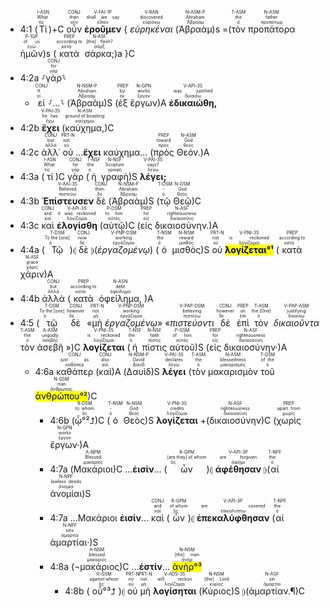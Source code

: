 
- <rt>4:1</rt> (<RUBY><ruby><ruby>Τί<rt>τίς</rt></ruby><rt>What</rt></ruby><rt>I-ASN</rt></RUBY>)+C <RUBY><ruby><ruby>οὖν<rt>οὖν</rt></ruby><rt>then</rt></ruby><rt>CONJ</rt></RUBY> <RUBY><ruby><ruby><strong>ἐροῦμεν</strong><rt>εἶπον</rt></ruby><rt>shall we say</rt></ruby><rt>V-FAI-1P</rt></RUBY> { <RUBY><ruby><ruby><em>εὑρηκέναι</em><rt>εὑρίσκω</rt></ruby><rt>discovered</rt></ruby><rt>V-RAN</rt></RUBY> (<RUBY><ruby><ruby>Ἀβραὰμ<rt>Ἀβραάμ</rt></ruby><rt>Abraham</rt></ruby><rt>N-ASM-P</rt></RUBY>)s =(<RUBY><ruby><ruby>τὸν<rt>ὁ</rt></ruby><rt>the</rt></ruby><rt>T-ASM</rt></RUBY> <RUBY><ruby><ruby>προπάτορα<rt>προπάτωρ</rt></ruby><rt>father</rt></ruby><rt>N-ASM</rt></RUBY> <RUBY><ruby><ruby>ἡμῶν<rt>ἐγώ</rt></ruby><rt>of us</rt></ruby><rt>P-1GP</rt></RUBY>)s (<RUBY><ruby><ruby>κατὰ<rt>κατά</rt></ruby><rt>according to</rt></ruby><rt>PREP</rt></RUBY> <RUBY><ruby><ruby>σάρκα;<rt>σάρξ</rt></ruby><rt>[the] flesh?</rt></ruby><rt>N-ASF</rt></RUBY>)a }C 
- <rt>4:2a</rt> ⸉<RUBY><ruby><ruby>γὰρ<rt>γάρ</rt></ruby><rt>for</rt></ruby><rt>CONJ</rt></RUBY>⸊
	- <RUBY><ruby><ruby>εἰ<rt>εἰ</rt></ruby><rt>If</rt></ruby><rt>CONJ</rt></RUBY> ⸉...⸊ (<RUBY><ruby><ruby>Ἀβραὰμ<rt>Ἀβραάμ</rt></ruby><rt>Abraham</rt></ruby><rt>N-NSM-P</rt></RUBY>)S (<RUBY><ruby><ruby>ἐξ<rt>ἐκ</rt></ruby><rt>by</rt></ruby><rt>PREP</rt></RUBY> <RUBY><ruby><ruby>ἔργων<rt>ἔργον</rt></ruby><rt>works</rt></ruby><rt>N-GPN</rt></RUBY>)A <RUBY><ruby><ruby><strong>ἐδικαιώθη,</strong><rt>δικαιόω</rt></ruby><rt>was justified</rt></ruby><rt>V-API-3S</rt></RUBY> 
- <rt>4:2b</rt> <RUBY><ruby><ruby><strong>ἔχει</strong><rt>ἔχω</rt></ruby><rt>he has</rt></ruby><rt>V-PAI-3S</rt></RUBY> (<RUBY><ruby><ruby>καύχημα,<rt>καύχημα</rt></ruby><rt>ground of boasting</rt></ruby><rt>N-ASN</rt></RUBY>)C
- <rt>4:2c</rt> <RUBY><ruby><ruby>ἀλλ᾽<rt>ἀλλά</rt></ruby><rt>but</rt></ruby><rt>CONJ</rt></RUBY> <RUBY><ruby><ruby>οὐ<rt>οὐ</rt></ruby><rt>not</rt></ruby><rt>PRT-N</rt></RUBY> ...<strong>ἔχει</strong> καύχημα... (<RUBY><ruby><ruby>πρὸς<rt>πρός</rt></ruby><rt>toward</rt></ruby><rt>PREP</rt></RUBY> <RUBY><ruby><ruby>Θεόν.<rt>θεός</rt></ruby><rt>God</rt></ruby><rt>N-ASM</rt></RUBY>)A
- <rt>4:3a</rt> (<RUBY><ruby><ruby>τί<rt>τίς</rt></ruby><rt>What</rt></ruby><rt>I-ASN</rt></RUBY>)C <RUBY><ruby><ruby>γὰρ<rt>γάρ</rt></ruby><rt>for</rt></ruby><rt>CONJ</rt></RUBY> (<RUBY><ruby><ruby>ἡ<rt>ὁ</rt></ruby><rt>the</rt></ruby><rt>T-NSF</rt></RUBY> <RUBY><ruby><ruby>γραφὴ<rt>γραφή</rt></ruby><rt>Scripture</rt></ruby><rt>N-NSF</rt></RUBY>)S <RUBY><ruby><ruby><strong>λέγει;</strong><rt>λέγω</rt></ruby><rt>says?</rt></ruby><rt>V-PAI-3S</rt></RUBY> 
- <rt>4:3b</rt> <RUBY><ruby><ruby><strong>Ἐπίστευσεν</strong><rt>πιστεύω</rt></ruby><rt>Believed</rt></ruby><rt>V-AAI-3S</rt></RUBY> <RUBY><ruby><ruby>δὲ<rt>δέ</rt></ruby><rt>then</rt></ruby><rt>CONJ</rt></RUBY> (<RUBY><ruby><ruby>Ἀβραὰμ<rt>Ἀβραάμ</rt></ruby><rt>Abraham</rt></ruby><rt>N-NSM-P</rt></RUBY>)S (<RUBY><ruby><ruby>τῷ<rt>ὁ</rt></ruby><rt>-</rt></ruby><rt>T-DSM</rt></RUBY> <RUBY><ruby><ruby>Θεῷ<rt>θεός</rt></ruby><rt>God</rt></ruby><rt>N-DSM</rt></RUBY>)C
- <rt>4:3c</rt> <RUBY><ruby><ruby>καὶ<rt>καί</rt></ruby><rt>and</rt></ruby><rt>CONJ</rt></RUBY> <RUBY><ruby><ruby><strong>ἐλογίσθη</strong><rt>λογίζομαι</rt></ruby><rt>it was reckoned</rt></ruby><rt>V-API-3S</rt></RUBY> (<RUBY><ruby><ruby>αὐτῷ<rt>αὐτός</rt></ruby><rt>to him</rt></ruby><rt>P-DSM</rt></RUBY>)C (<RUBY><ruby><ruby>εἰς<rt>εἰς</rt></ruby><rt>for</rt></ruby><rt>PREP</rt></RUBY> <RUBY><ruby><ruby>δικαιοσύνην.<rt>δικαιοσύνη</rt></ruby><rt>righteousness</rt></ruby><rt>N-ASF</rt></RUBY>)A
- <rt>4:4a</rt> (<RUBY><ruby><ruby>Τῷ<rt>ὁ</rt></ruby><rt>To the [one]</rt></ruby><rt>T-DSM</rt></RUBY>)⦇ <RUBY><ruby><ruby>δὲ<rt>δέ</rt></ruby><rt>now</rt></ruby><rt>CONJ</rt></RUBY> ⦈(<RUBY><ruby><ruby><em>ἐργαζομένῳ</em><rt>ἐργάζομαι</rt></ruby><rt>working</rt></ruby><rt>V-PNP-DSM</rt></RUBY>) (<RUBY><ruby><ruby>ὁ<rt>ὁ</rt></ruby><rt>the</rt></ruby><rt>T-NSM</rt></RUBY> <RUBY><ruby><ruby>μισθὸς<rt>μισθός</rt></ruby><rt>reward</rt></ruby><rt>N-NSM</rt></RUBY>)S <RUBY><ruby><ruby>οὐ<rt>οὐ</rt></ruby><rt>not</rt></ruby><rt>PRT-N</rt></RUBY> <RUBY><ruby><ruby><mark><strong>λογίζεται°¹</strong></mark><rt>λογίζομαι</rt></ruby><rt>is reckoned</rt></ruby><rt>V-PNI-3S</rt></RUBY> (<RUBY><ruby><ruby>κατὰ<rt>κατά</rt></ruby><rt>according to</rt></ruby><rt>PREP</rt></RUBY> <RUBY><ruby><ruby>χάριν<rt>χάρις</rt></ruby><rt>grace</rt></ruby><rt>N-ASF</rt></RUBY>)A
- <rt>4:4b</rt> <RUBY><ruby><ruby>ἀλλὰ<rt>ἀλλά</rt></ruby><rt>but</rt></ruby><rt>CONJ</rt></RUBY> (<RUBY><ruby><ruby>κατὰ<rt>κατά</rt></ruby><rt>according to</rt></ruby><rt>PREP</rt></RUBY> <RUBY><ruby><ruby>ὀφείλημα,<rt>ὀφείλημα</rt></ruby><rt>debt</rt></ruby><rt>N-ASN</rt></RUBY> )A
- <rt>4:5</rt> (<RUBY><ruby><ruby>τῷ<rt>ὁ</rt></ruby><rt>To the [one]</rt></ruby><rt>T-DSM</rt></RUBY> <RUBY><ruby><ruby>δὲ<rt>δέ</rt></ruby><rt>however</rt></ruby><rt>CONJ</rt></RUBY> «<RUBY><ruby><ruby>μὴ<rt>μή</rt></ruby><rt>not</rt></ruby><rt>PRT-N</rt></RUBY> <RUBY><ruby><ruby><em>ἐργαζομένῳ</em><rt>ἐργάζομαι</rt></ruby><rt>working</rt></ruby><rt>V-PNP-DSM</rt></RUBY>» «<RUBY><ruby><ruby><em>πιστεύοντι</em><rt>πιστεύω</rt></ruby><rt>believing</rt></ruby><rt>V-PAP-DSM</rt></RUBY> <RUBY><ruby><ruby>δὲ<rt>δέ</rt></ruby><rt>however</rt></ruby><rt>CONJ</rt></RUBY> <RUBY><ruby><ruby>ἐπὶ<rt>ἐπί</rt></ruby><rt>on</rt></ruby><rt>PREP</rt></RUBY> <RUBY><ruby><ruby>τὸν<rt>ὁ</rt></ruby><rt>the [One]</rt></ruby><rt>T-ASM</rt></RUBY> <RUBY><ruby><ruby><em>δικαιοῦντα</em><rt>δικαιόω</rt></ruby><rt>justifying</rt></ruby><rt>V-PAP-ASM</rt></RUBY> <RUBY><ruby><ruby>τὸν<rt>ὁ</rt></ruby><rt>the</rt></ruby><rt>T-ASM</rt></RUBY> <RUBY><ruby><ruby>ἀσεβῆ<rt>ἀσεβής</rt></ruby><rt>ungodly</rt></ruby><rt>A-ASM</rt></RUBY> »)C <RUBY><ruby><ruby><strong>λογίζεται</strong><rt>λογίζομαι</rt></ruby><rt>is reckoned</rt></ruby><rt>V-PNI-3S</rt></RUBY> (<RUBY><ruby><ruby>ἡ<rt>ὁ</rt></ruby><rt>the</rt></ruby><rt>T-NSF</rt></RUBY> <RUBY><ruby><ruby>πίστις<rt>πίστις</rt></ruby><rt>faith</rt></ruby><rt>N-NSF</rt></RUBY> <RUBY><ruby><ruby>αὐτοῦ<rt>αὐτός</rt></ruby><rt>of him</rt></ruby><rt>P-GSM</rt></RUBY>)S (<RUBY><ruby><ruby>εἰς<rt>εἰς</rt></ruby><rt>for</rt></ruby><rt>PREP</rt></RUBY> <RUBY><ruby><ruby>δικαιοσύνην·<rt>δικαιοσύνη</rt></ruby><rt>righteousness</rt></ruby><rt>N-ASF</rt></RUBY>)A
	- <rt>4:6a</rt> <RUBY><ruby><ruby>καθάπερ<rt>καθάπερ</rt></ruby><rt>just as</rt></ruby><rt>CONJ</rt></RUBY> (<RUBY><ruby><ruby>καὶ<rt>καί</rt></ruby><rt>also</rt></ruby><rt>CONJ</rt></RUBY>)A (<RUBY><ruby><ruby>Δαυὶδ<rt>Δαυίδ</rt></ruby><rt>David</rt></ruby><rt>N-NSM-P</rt></RUBY>)S <RUBY><ruby><ruby><strong>λέγει</strong><rt>λέγω</rt></ruby><rt>declares</rt></ruby><rt>V-PAI-3S</rt></RUBY> (<RUBY><ruby><ruby>τὸν<rt>ὁ</rt></ruby><rt>the</rt></ruby><rt>T-ASM</rt></RUBY> <RUBY><ruby><ruby>μακαρισμὸν<rt>μακαρισμός</rt></ruby><rt>blessedness</rt></ruby><rt>N-ASM</rt></RUBY> <RUBY><ruby><ruby>τοῦ<rt>ὁ</rt></ruby><rt>of the</rt></ruby><rt>T-GSM</rt></RUBY> <RUBY><ruby><ruby><mark>ἀνθρώπου°²</mark><rt>ἄνθρωπος</rt></ruby><rt>man</rt></ruby><rt>N-GSM</rt></RUBY>)C 
		- <rt>4:6b</rt> (<RUBY><ruby><ruby>ᾧ°²⮥<rt>ὅς</rt></ruby><rt>to whom</rt></ruby><rt>R-DSM</rt></RUBY>)C (<RUBY><ruby><ruby>ὁ<rt>ὁ</rt></ruby><rt>-</rt></ruby><rt>T-NSM</rt></RUBY> <RUBY><ruby><ruby>Θεὸς<rt>θεός</rt></ruby><rt>God</rt></ruby><rt>N-NSM</rt></RUBY>)S <RUBY><ruby><ruby><strong>λογίζεται</strong><rt>λογίζομαι</rt></ruby><rt>credits</rt></ruby><rt>V-PNI-3S</rt></RUBY> +(<RUBY><ruby><ruby>δικαιοσύνην<rt>δικαιοσύνη</rt></ruby><rt>righteousness</rt></ruby><rt>N-ASF</rt></RUBY>)C (<RUBY><ruby><ruby>χωρὶς<rt>χωρίς</rt></ruby><rt>apart from</rt></ruby><rt>PREP</rt></RUBY> <RUBY><ruby><ruby>ἔργων·<rt>ἔργον</rt></ruby><rt>works</rt></ruby><rt>N-GPN</rt></RUBY>)A
		- <rt>4:7a</rt> (<RUBY><ruby><ruby>Μακάριοι<rt>μακάριος</rt></ruby><rt>Blessed</rt></ruby><rt>A-NPM</rt></RUBY>)C ...**ἐισίν**... (<RUBY><ruby><ruby>ὧν<rt>ὅς</rt></ruby><rt>[are they] of whom</rt></ruby><rt>R-GPM</rt></RUBY>)⦇ <RUBY><ruby><ruby><strong>ἀφέθησαν</strong><rt>ἀφίημι</rt></ruby><rt>are forgiven</rt></ruby><rt>V-API-3P</rt></RUBY> ⦈(<RUBY><ruby><ruby>αἱ<rt>ὁ</rt></ruby><rt>the</rt></ruby><rt>T-NPF</rt></RUBY> <RUBY><ruby><ruby>ἀνομίαι<rt>ἀνομία</rt></ruby><rt>lawless deeds</rt></ruby><rt>N-NPF</rt></RUBY>)S
		- <rt>4:7a</rt> ...Μακάριοι **ἐισίν**... <RUBY><ruby><ruby>καὶ<rt>καί</rt></ruby><rt>and</rt></ruby><rt>CONJ</rt></RUBY> (<RUBY><ruby><ruby>ὧν<rt>ὅς</rt></ruby><rt>of whom</rt></ruby><rt>R-GPM</rt></RUBY>)⦇ <RUBY><ruby><ruby><strong>ἐπεκαλύφθησαν</strong><rt>ἐπικαλύπτω</rt></ruby><rt>are covered</rt></ruby><rt>V-API-3P</rt></RUBY> (<RUBY><ruby><ruby>αἱ<rt>ὁ</rt></ruby><rt>the</rt></ruby><rt>T-NPF</rt></RUBY> <RUBY><ruby><ruby>ἁμαρτίαι·<rt>ἁμαρτία</rt></ruby><rt>sins</rt></ruby><rt>N-NPF</rt></RUBY>)S
		- <rt>4:8a</rt> (<RUBY><ruby><ruby>¬μακάριος<rt>μακάριος</rt></ruby><rt>blessed</rt></ruby><rt>A-NSM</rt></RUBY>)C ...**ἐστίν**... <RUBY><ruby><ruby><mark>ἀνὴρ°³</mark><rt>ἀνήρ</rt></ruby><rt>[the] man</rt></ruby><rt>N-NSM</rt></RUBY> 
			- <rt>4:8b</rt> (<RUBY><ruby><ruby>οὗ°³⮥<rt>ὅς</rt></ruby><rt>against whom</rt></ruby><rt>R-GSM</rt></RUBY>)⦇ <RUBY><ruby><ruby>οὐ<rt>οὐ</rt></ruby><rt>no</rt></ruby><rt>PRT-N</rt></RUBY> <RUBY><ruby><ruby>μὴ<rt>μή</rt></ruby><rt>not</rt></ruby><rt>PRT-N</rt></RUBY> <RUBY><ruby><ruby><strong>λογίσηται</strong><rt>λογίζομαι</rt></ruby><rt>will reckon</rt></ruby><rt>V-ADS-3S</rt></RUBY> (<RUBY><ruby><ruby>Κύριος<rt>κύριος</rt></ruby><rt>[the] Lord</rt></ruby><rt>N-NSM</rt></RUBY>)S ⦈(<RUBY><ruby><ruby>ἁμαρτίαν.¶<rt>ἁμαρτία</rt></ruby><rt>sin</rt></ruby><rt>N-ASF</rt></RUBY>)C